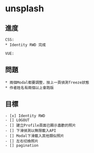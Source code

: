 # unsplash
## 進度
```
CSS: 
* Identity RWD 完成

VUE:

```

## 問題
```
* 兩個Modal都要調整，按上一頁偵測freeze狀態
* 作者姓名有兩個以上會跑版
```

## 目標
```
- [x] Identity RWD
- [] LOGOUT
- [] 建立Profile頁面已顯示喜歡的照片
- [] 下滑偵測以無限載入API
- [] Modal下滑載入其他類似照片
- [] 左右切換照片
- [] pagination
```